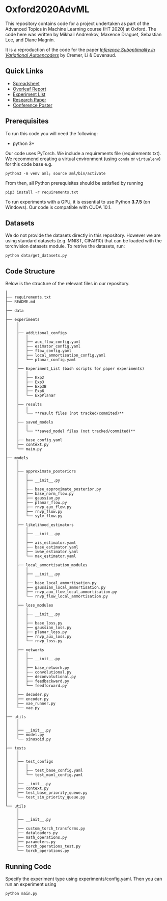 # Oxford2020AdvML
This repository contains code for a project undertaken as part of the Advanced Topics in Machine Learning course (HT 2020) at Oxford. The code here was written by Mikhail Andrenkov, Maxence Draguet, Sebastian Lee, and Diane Magnin.

It is a reproduction of the code for the paper [_Inference Suboptimality in Variational Autoencoders_](https://arxiv.org/pdf/1801.03558.pdf) by Cremer, Li & Duvenaud. 

## Quick Links
* [Spreadsheet](https://docs.google.com/spreadsheets/d/1y8K3G4ih2Ta9uB6wM7noJpNtmomSwDDZmKUIKUfGlTk/edit#gid=0)
* [Overleaf Report](https://www.overleaf.com/2537812191smnpkcprxdxs)
* [Experiment List](https://docs.google.com/document/d/1mjVGWMD_I13s5KsolYSpAij37CbMO58AiLj4kKjfKHA/edit?usp=sharing)
* [Research Paper](https://arxiv.org/abs/1801.03558)
* [Conference Poster](https://docs.google.com/presentation/d/1sgkaef6lSHZtU6eBMmfr-AtU_yjEadXdqj8ZBqy02gM/edit?usp=sharing)

## Prerequisites

To run this code you will need the following:

* python 3+

Our code uses PyTorch. We include a requirements file (requirements.txt). We recommend creating a virtual environment (using ```conda``` or ```virtualenv```) for this code base e.g.

```python3 -m venv aml; source aml/bin/activate```

From then, all Python prerequisites should be satisfied by running

```pip3 install -r requirements.txt```

To run experiments with a GPU, it is essential to use Python **3.7.5** (on Windows).  Our code is compatible with CUDA 10.1.

## Datasets

We do not provide the datasets directly in this repository. However we are using standard datasets (e.g. MNIST, CIFAR10) that can be loaded with the torchvision datasets module. To retrive the datasets, run:

```python data/get_datasets.py```

## Code Structure

Below is the structure of the relevant files in our repository. 

```
│
├── requirements.txt
├── README.md
│     
├── data
│     
├── experiments
│    │
│    │
│    ├── additional_configs
│    │   │
│    │   ├── aux_flow_config.yaml
│    │   ├── esimator_config.yaml
│    │   ├── flow_config.yaml
│    │   ├── local_ammortisation_config.yaml
│    │   └── planar_config.yaml
│    │
│    ├── Experiment_List (bash scripts for paper experiments)
│    │   │
│    │   ├── Exp2
│    │   ├── Exp3
│    │   ├── Exp3B
│    │   ├── Exp6
│    │   └── ExpPlanar
│    │
│    ├── results
│    │   │
│    │   └── **result files (not tracked/commited)**
│    │
│    ├── saved_models
│    │   │
│    │   └── **saved_model files (not tracked/commited)**
│    │
│    ├── base_config.yaml
│    ├── context.py
│    └── main.py
│     
├── models
│    │
│    │
│    ├── approximate_posteriors
│    │   │
│    │   ├── __init__.py
│    │   │
│    │   ├── base_approximate_posterior.py
│    │   ├── base_norm_flow.py
│    │   ├── gaussian.py
│    │   ├── planar_flow.py
│    │   ├── rnvp_aux_flow.py
│    │   ├── rnvp_flow.py
│    │   └── sylv_flow.py
│    │
│    ├── likelihood_estimators
│    │   │
│    │   ├── __init__.py
│    │   │
│    │   ├── ais_estimator.yaml
│    │   ├── base_estimator.yaml
│    │   ├── iwae_estimator.yaml
│    │   └── max_estimator.yaml
│    │
│    ├── local_ammortisation_modules
│    │   │
│    │   ├── __init__.py
│    │   │
│    │   ├── base_local_ammortisation.py
│    │   ├── gaussian_local_ammortisation.py
│    │   ├── rnvp_aux_flow_local_ammortisation.py
│    │   └── rnvp_flow_local_ammortisation.py
│    │
│    ├── loss_modules
│    │   │
│    │   ├── __init__.py
│    │   │
│    │   ├── base_loss.py
│    │   ├── gaussian_loss.py
│    │   ├── planar_loss.py
│    │   ├── rnvp_aux_loss.py
│    │   └── rnvp_loss.py
│    │
│    ├── networks
│    │   │
│    │   ├── __init__.py
│    │   │
│    │   ├── base_network.py
│    │   ├── convolutional.py
│    │   ├── deconvolutional.py
│    │   ├── feedbackward.py
│    │   └── feedforward.py
│    │
│    ├── decoder.py
│    ├── encoder.py
│    ├── vae_runner.py
│    └── vae.py
│    
├── utils
│    │
│    │
│    ├── __init__.py 
│    ├── model.py 
│    └── sinusoid.py
│     
├── tests
│    │
│    │
│    ├── test_configs
│    │   │
│    │   ├── test_base_config.yaml
│    │   └── test_maml_config.yaml
│    │
│    ├── __init__.py 
│    ├── context.py
│    ├── test_base_priority_queue.py
│    └── test_sin_priority_queue.py
│     
└── utils
     │
     │
     ├── __init__.py 
     │     
     ├── custom_torch_transforms.py
     ├── dataloaders.py
     ├── math_operations.py
     ├── parameters.py 
     ├── torch_operations_test.py
     └── torch_operations.py             
```

## Running Code

Specify the experiment type using experiments/config.yaml. Then you can run an experiment using

```python main.py```
